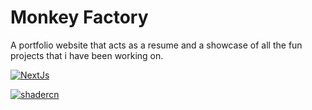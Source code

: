 # Monkey Factory

A portfolio website that acts as a resume and a showcase of all the fun projects that i have been working on.




[![NextJs](https://img.shields.io/badge/NextJS-14.1.3-green.svg)](https://nextjs.org/)

[![shadercn](https://img.shields.io/badge/ShaderCN/UI-black.svg)](https://ui.shadcn.com/docs)


  

